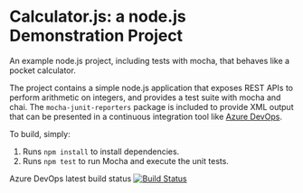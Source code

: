 Calculator.js: a node.js Demonstration Project
==============================================
An example node.js project, including tests with mocha, that behaves like
a pocket calculator.

The project contains a simple node.js application that exposes REST APIs
to perform arithmetic on integers, and provides a test suite with mocha
and chai.  The `mocha-junit-reporters` package is included to provide XML
output that can be presented in a continuous integration tool like
[Azure DevOps](https://azure.com/devops).

To build, simply:

1. Runs `npm install` to install dependencies.
2. Runs `npm test` to run Mocha and execute the unit tests.

Azure DevOps latest build status
[![Build Status](https://dev.azure.com/vzheshch/Agile%20Planning%20and%20Portfolio%20Management%20with%20Azure%20Boards/_apis/build/status/IriW.az-pipelines-prj-calculator?branchName=master)](https://dev.azure.com/vzheshch/Agile%20Planning%20and%20Portfolio%20Management%20with%20Azure%20Boards/_build/latest?definitionId=65&branchName=master)
